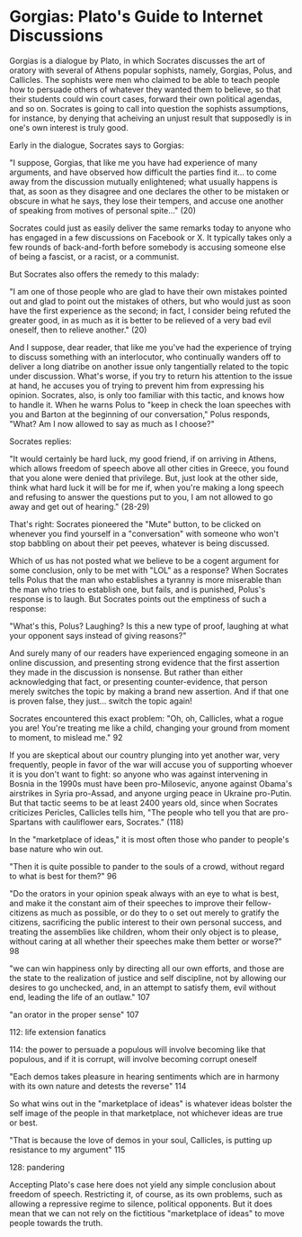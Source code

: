 # Gorgias: Plato's Guide to Internet Discussions


Gorgias is a dialogue by Plato, in which Socrates discusses the art of oratory with several of Athens
popular sophists, namely, Gorgias, Polus, and Callicles.
The sophists were men who claimed to be able to teach people how to persuade others of whatever they wanted them to
believe, so that their students could win court cases, forward their own political agendas, and so on. Socrates is going
to call into question the sophists assumptions, for instance, by denying that acheiving an unjust result that supposedly
is in one's own interest is truly good.

Early in the dialogue, Socrates says to Gorgias:

"I suppose, Gorgias, that like me you have had experience of many arguments, and have observed how difficult the parties find it...
to come away from the discussion mutually enlightened; what usually happens is that, as soon as they disagree and one
declares the other to be mistaken or obscure in what he says, they lose their tempers, and accuse one another of
speaking from motives of personal spite..." (20)

Socrates could just as easily deliver the same remarks today to anyone who has engaged in a few discussions on Facebook or
X. It typically takes only a few rounds of back-and-forth before somebody is accusing someone else of being a fascist,
or a racist, or a communist.

But Socrates also offers the remedy to this malady:

"I am one of those people who are glad to have their own mistakes pointed out and glad to point out the mistakes of
others, but who would just as soon have the first experience as the second; in fact, I consider being refuted the
greater good, in as much as it is better to be relieved of a very bad evil oneself, then to relieve another." (20)

And I suppose, dear reader, that like me you've had the experience of trying to discuss something with an
interlocutor, who continually wanders off to deliver a long diatribe on another
issue only tangentially related to the topic under discussion. What's worse, if you try to return his attention to the
issue at hand, he accuses you of trying to prevent him from expressing his opinion.
Socrates, also, is only too familiar with this tactic, and knows how to handle it. When he warns Polus to "keep in check
the loan speeches with you and Barton at the beginning of our conversation," Polus responds, "What? Am I now allowed to
say as much as I choose?"

Socrates replies:

"It would certainly be hard luck, my good friend, if on arriving in Athens, which allows freedom of speech above all
other cities in Greece, you found that you alone were denied that privilege. But, just look at the other side, think
what hard luck it will be for me if, when you're making a long speech and refusing to answer the questions put to you,
I am not allowed to go away and get out of hearing." (28-29)

That's right: Socrates pioneered the "Mute" button, to be clicked on whenever you find yourself in a "conversation" with
someone who won't stop babbling on about their pet peeves, whatever is being discussed.

Which of us has not posted what we believe to be a cogent argument for some conclusion, only to be met with "LOL" as a
response? When Socrates tells Polus that the man who establishes a tyranny is more miserable than the man who tries to establish
one, but fails, and is punished, Polus's response is to laugh. But Socrates points out the emptiness of such a
response: 

"What's this, Polus? Laughing? Is this a new type of proof, laughing at what your opponent says instead of giving reasons?" 

And surely many of our readers have experienced engaging someone in an online discussion, and presenting strong evidence
that the first assertion they made in the discussion is nonsense. But rather than either acknowledging that fact, or presenting counter-evidence,
that person merely switches the topic by making a brand new assertion. And if that one is proven false, they just...
switch the topic again!

Socrates encountered this exact problem: "Oh, oh, Callicles, what a rogue you are! You're treating me like a child,
changing your ground from moment to moment, to mislead me." 92

If you are skeptical about our country plunging into yet another war, very frequently, people in favor of the war will
accuse you of supporting whoever it is you don't want to fight: so anyone who was against intervening in Bosnia in the
1990s must have been pro-Milosevic, anyone against Obama's airstrikes in Syria pro-Assad, and anyone urging peace in
Ukraine pro-Putin. But that tactic seems to be at least 2400 years old, since when Socrates criticizes Pericles,
Callicles tells him, "The people who tell you that are pro-Spartans with cauliflower ears, Socrates." (118)



In the "marketplace of ideas," it is most often those who pander to people's base nature who win out.

"Then it is quite possible to pander to the souls of a crowd, without regard to what is best for them?" 96


"Do the orators in your opinion speak always with an eye to what is best, and make it the constant aim of their speeches
to improve their fellow-citizens as much as possible, or do they to o set out merely to gratify the citizens,
sacrificing the public interest to their own personal success, and treating the assemblies like children, whom their
only object is to please, without caring at all whether their speeches make them better or worse?" 98



"we can win happiness only by directing all our own efforts, and those are the state to the realization of justice and
self discipline, not by allowing our desires to go unchecked, and, in an attempt to satisfy them, evil without end,
leading the life of an outlaw." 107

"an orator in the proper sense" 107

112: life extension fanatics


114: the power to persuade a populous will involve becoming like that populous, and if it is corrupt, will involve becoming corrupt oneself


"Each demos takes pleasure in hearing sentiments which are in harmony with its own nature and detests the reverse" 114

So what wins out in the "marketplace of ideas" is whatever ideas bolster the self image of the people in that marketplace, not whichever ideas are true or best.


"That is because the love of demos in your soul, Callicles, is putting up resistance to my argument" 115


 128: pandering


Accepting Plato's case here does not yield any simple conclusion about freedom of speech. Restricting it, of course, as its own problems, such as allowing a repressive regime to silence, political opponents. But it does mean that we can not rely on the fictitious "marketplace of ideas" to move people towards the truth.





